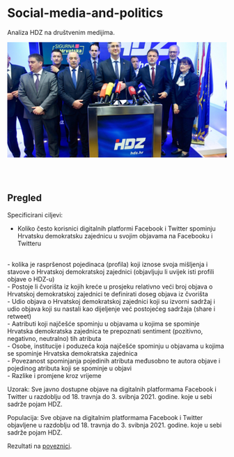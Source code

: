 
<br>
<br>


# Social-media-and-politics
Analiza HDZ na društvenim medijima.

<p align="center">
  <img src="./Foto/hdzEkipa.jpg" width="750" title="hover text">
</p>


<br>
<br>

## Pregled


Specificirani ciljevi:
<br>
-	Koliko često korisnici digitalnih platformi Facebook i Twitter spominju Hrvatsku demokratsku zajednicu u svojim objavama na Facebooku i Twitteru
<br>
-	kolika je raspršenost pojedinaca (profila) koji iznose svoja mišljenja i stavove o Hrvatskoj demokratskoj zajednici (objavljuju li uvijek isti profili objave o HDZ-u)
<br>
- Postoje li čvorišta iz kojih kreće u prosjeku relativno veći broj objava o  Hrvatskoj demokratskoj  zajednici te definirati doseg objava iz čvorišta
<br>
-	Udio objava o Hrvatskoj demokratskoj zajednici koji su izvorni sadržaj i udio objava koji su nastali kao dijeljenje već postojećeg sadržaja (share i retweet)  
<br>
-	Aatributi koji najčešće spominju u objavama u kojima se spominje Hrvatska demokratska zajednica te prepoznati sentiment (pozitivno, negativno, neutralno) tih atributa
<br>
-	Osobe, institucije i poduzeća koja najčešće spominju u objavama u kojima se spominje Hrvatska demokratska zajednica
<br>
-	Povezanost spominjanja pojedinih atributa međusobno te autora objave i pojedinog atributa koji se spominje u objavi
<br>
-	Razlike i promjene kroz vrijeme
 
Uzorak:
Sve javno dostupne objave na digitalnih platformama Facebook i Twitter u razdoblju od 18. travnja do 3. svibnja 2021. godine. koje u sebi sadrže pojam HDZ.
 
Populacija: 
Sve objave na digitalnim platformama Facebook  i Twitter objavljene u razdoblju od 18. travnja do 3. svibnja 2021. godine. koje u sebi sadrže pojam HDZ.

Rezultati na [poveznici](https://raw.githack.com/lusiki/Social-media-and-politics/main/Scripts/HDZanaliza.html).
